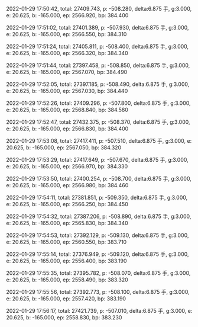 2022-01-29 17:50:42, total: 27409.743, p: -508.280, delta:6.875 手, g:3.000, e: 20.625, b: -165.000, ep: 2566.920, bp: 384.400

2022-01-29 17:51:02, total: 27401.389, p: -507.930, delta:6.875 手, g:3.000, e: 20.625, b: -165.000, ep: 2566.550, bp: 384.310

2022-01-29 17:51:24, total: 27405.811, p: -508.400, delta:6.875 手, g:3.000, e: 20.625, b: -165.000, ep: 2566.320, bp: 384.340

2022-01-29 17:51:44, total: 27397.458, p: -508.850, delta:6.875 手, g:3.000, e: 20.625, b: -165.000, ep: 2567.070, bp: 384.490

2022-01-29 17:52:05, total: 27397.185, p: -508.490, delta:6.875 手, g:3.000, e: 20.625, b: -165.000, ep: 2567.030, bp: 384.440

2022-01-29 17:52:26, total: 27409.296, p: -507.800, delta:6.875 手, g:3.000, e: 20.625, b: -165.000, ep: 2568.840, bp: 384.580

2022-01-29 17:52:47, total: 27432.375, p: -508.370, delta:6.875 手, g:3.000, e: 20.625, b: -165.000, ep: 2566.830, bp: 384.400

2022-01-29 17:53:08, total: 27417.411, p: -507.510, delta:6.875 手, g:3.000, e: 20.625, b: -165.000, ep: 2567.050, bp: 384.320

2022-01-29 17:53:29, total: 27417.649, p: -507.670, delta:6.875 手, g:3.000, e: 20.625, b: -165.000, ep: 2566.970, bp: 384.330

2022-01-29 17:53:50, total: 27400.254, p: -508.700, delta:6.875 手, g:3.000, e: 20.625, b: -165.000, ep: 2566.980, bp: 384.460

2022-01-29 17:54:11, total: 27381.851, p: -509.350, delta:6.875 手, g:3.000, e: 20.625, b: -165.000, ep: 2566.250, bp: 384.450

2022-01-29 17:54:32, total: 27387.206, p: -508.890, delta:6.875 手, g:3.000, e: 20.625, b: -165.000, ep: 2565.830, bp: 384.340

2022-01-29 17:54:53, total: 27392.129, p: -509.130, delta:6.875 手, g:3.000, e: 20.625, b: -165.000, ep: 2560.550, bp: 383.710

2022-01-29 17:55:14, total: 27376.949, p: -509.120, delta:6.875 手, g:3.000, e: 20.625, b: -165.000, ep: 2556.400, bp: 383.190

2022-01-29 17:55:35, total: 27395.782, p: -508.070, delta:6.875 手, g:3.000, e: 20.625, b: -165.000, ep: 2558.490, bp: 383.320

2022-01-29 17:55:56, total: 27392.773, p: -508.100, delta:6.875 手, g:3.000, e: 20.625, b: -165.000, ep: 2557.420, bp: 383.190

2022-01-29 17:56:17, total: 27421.739, p: -507.010, delta:6.875 手, g:3.000, e: 20.625, b: -165.000, ep: 2558.830, bp: 383.230